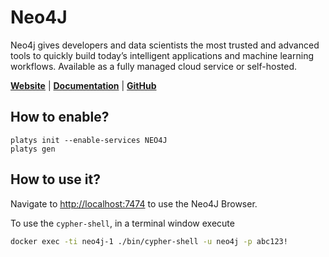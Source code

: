 # Neo4J

Neo4j gives developers and data scientists the most trusted and advanced tools to quickly build today’s intelligent applications and machine learning workflows. Available as a fully managed cloud service or self-hosted.

**[Website](https://neo4j.com/)** | **[Documentation](https://neo4j.com/docs/)** | **[GitHub](https://github.com/neo4j/neo4j)**

## How to enable?

```
platys init --enable-services NEO4J
platys gen
```

## How to use it?

Navigate to <http://localhost:7474> to use the Neo4J Browser.

To use the `cypher-shell`, in a terminal window execute

```bash
docker exec -ti neo4j-1 ./bin/cypher-shell -u neo4j -p abc123!
```

